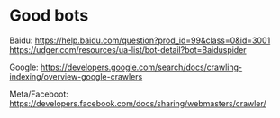 # Good bots

Baidu:
<https://help.baidu.com/question?prod_id=99&class=0&id=3001>
<https://udger.com/resources/ua-list/bot-detail?bot=Baiduspider>

Google:
<https://developers.google.com/search/docs/crawling-indexing/overview-google-crawlers>

Meta/Faceboot:
<https://developers.facebook.com/docs/sharing/webmasters/crawler/>
